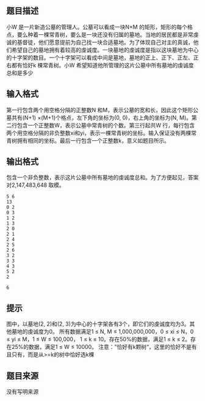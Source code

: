 


## 题目描述
小W 是一片新造公墓的管理人。公墓可以看成一块N×M 的矩形，矩形的每个格点，要么种着一棵常青树，要么是一块还没有归属的墓地。当地的居民都是非常虔诚的基督徒，他们愿意提前为自己找一块合适墓地。为了体现自己对主的真诚，他们希望自己的墓地拥有着较高的虔诚度。一块墓地的虔诚度是指以这块墓地为中心的十字架的数目。一个十字架可以看成中间是墓地，墓地的正上、正下、正左、正右都有恰好k 棵常青树。小W 希望知道他所管理的这片公墓中所有墓地的虔诚度总和是多少
## 输入格式
第一行包含两个用空格分隔的正整数N 和M，表示公墓的宽和长，因此这个矩形公墓共有(N+1) ×(M+1)个格点，左下角的坐标为(0, 0)，右上角的坐标为(N, M)。第二行包含一个正整数W，表示公墓中常青树的个数。第三行起共W 行，每行包含两个用空格分隔的非负整数xi和yi，表示一棵常青树的坐标。输入保证没有两棵常青树拥有相同的坐标。最后一行包含一个正整数k，意义如题目所示。
## 输出格式
包含一个非负整数，表示这片公墓中所有墓地的虔诚度总和。为了方便起见，答案对2,147,483,648 取模。

```input1
5 6
13
0 2
0 3
1 2
1 3
2 0
2 1
2 4
2 5
2 6
3 2
3 3
4 3
5 2
2

```
```output1
6
```

## 提示
图中，以墓地(2, 2)和(2, 3)为中心的十字架各有3个，即它们的虔诚度均为3。其他墓地的虔诚度为0。
所有数据满足1 ≤ N, M ≤ 1,000,000,000，0 ≤ xi ≤ N，0 ≤ yi ≤ M，1 ≤ W ≤ 100,000， 1 ≤ k ≤ 10。存在50%的数据，满足1 ≤ k ≤ 2。存在25%的数据，满足1 ≤ W ≤ 10000。
注意：”恰好有k颗树“，这里的恰好不是有且只有，而是从>=k的树中恰好选k棵
## 题目来源
没有写明来源


